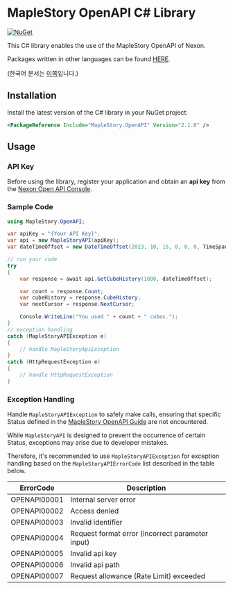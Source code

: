 # MapleStory OpenAPI C# Library

[![NuGet](https://img.shields.io/nuget/v/MapleStory.OpenAPI)](https://www.nuget.org/packages/MapleStory.OpenAPI)

This C# library enables the use of the MapleStory OpenAPI of Nexon.

Packages written in other languages can be found [HERE](https://github.com/SpiralMoon/maplestory.openapi).

(한국어 문서는 [이쪽](https://github.com/SpiralMoon/maplestory.openapi/blob/master/csharp/README-ko.md)입니다.)

## Installation

Install the latest version of the C# library in your NuGet project:

```xml
<PackageReference Include="MapleStory.OpenAPI" Version="2.1.0" />
```

## Usage

### API Key

Before using the library, register your application and obtain an **api key** from the [Nexon Open API Console](https://openapi.nexon.com/my-application/).

### Sample Code

```csharp
using MapleStory.OpenAPI;

var apiKey = "{Your API Key}";
var api = new MapleStoryAPI(apiKey);
var dateTimeOffset = new DateTimeOffset(2023, 10, 15, 0, 0, 0, TimeSpan.FromHours(9));

// run your code
try
{
    var response = await api.GetCubeHistory(1000, dateTimeOffset);

    var count = response.Count;
    var cubeHistory = response.CubeHistory;
    var nextCursor = response.NextCursor;

    Console.WriteLine("You used " + count + " cubes.");
}
// exception handling
catch (MapleStoryAPIException e)
{
    // handle MapleStoryApiException
}
catch (HttpRequestException e)
{
    // handle HttpRequestException
}
```

### Exception Handling

Handle `MapleStoryAPIException` to safely make calls, ensuring that specific Status defined in the [MapleStory OpenAPI Guide](https://openapi.nexon.com/guide/request-api) are not encountered.

While `MapleStoryAPI` is designed to prevent the occurrence of certain Status, exceptions may arise due to developer mistakes.

Therefore, it's recommended to use `MapleStoryAPIException` for exception handling based on the `MapleStoryAPIErrorCode` list described in the table below.

| ErrorCode    | Description                                     |
|--------------|-------------------------------------------------|
| OPENAPI00001 | Internal server error                           |
| OPENAPI00002 | Access denied                                   |
| OPENAPI00003 | Invalid identifier                              |
| OPENAPI00004 | Request format error (incorrect parameter input) |
| OPENAPI00005 | Invalid api key                                 |
| OPENAPI00006 | Invalid api path                                |
| OPENAPI00007 | Request allowance (Rate Limit) exceeded         |
